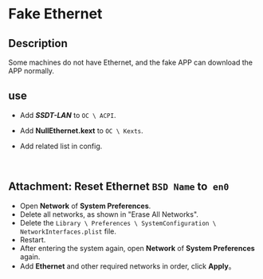 # Fake Ethernet

## Description

Some machines do not have Ethernet, and the fake APP can download the APP normally.

## use

- Add ***SSDT-LAN*** to `OC \ ACPI`.

- Add **NullEthernet.kext** to `OC \ Kexts`.

- Add related list in config.

  

## Attachment: Reset Ethernet `BSD Name` to` en0`

- Open **Network** of **System Preferences**.
- Delete all networks, as shown in "Erase All Networks".
- Delete the `Library \ Preferences \ SystemConfiguration \ NetworkInterfaces.plist` file.
- Restart.
- After entering the system again, open **Network** of **System Preferences** again.
- Add **Ethernet** and other required networks in order, click **Apply**。

